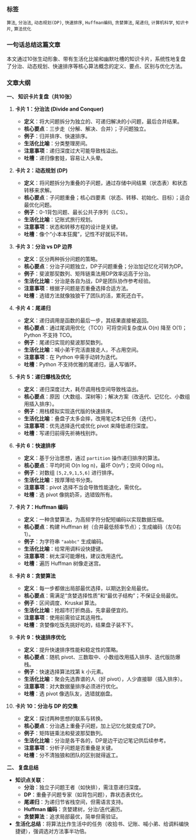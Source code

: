 
### **标签**
`算法`, `分治法`, `动态规划(DP)`, `快速排序`, `Huffman编码`, `贪婪算法`, `尾递归`, `计算机科学`, `知识卡片`, `算法优化`

### **一句话总结这篇文章**
本文通过10张生动形象、带有生活化比喻和幽默吐槽的知识卡片，系统性地复盘了分治、动态规划、快速排序等核心算法概念的定义、要点、区别与优化方法。

### **文章大纲**

**一、 知识卡片复盘（共10张）**

1.  **卡片 1：分治法 (Divide and Conquer)**
    *   **定义**：将大问题拆分为独立的、可递归解决的小问题，最后合并结果。
    *   **核心要点**：三步走（分解、解决、合并）；子问题独立。
    *   **例子**：归并排序、快速排序。
    *   **生活化比喻**：分类整理房间。
    *   **注意事项**：递归深度过大可能导致栈溢出。
    *   **吐槽**：递归像套娃，容易让人头晕。

2.  **卡片 2：动态规划 (DP)**
    *   **定义**：将问题拆分为重叠的子问题，通过存储中间结果（状态表）和状态转移来求解。
    *   **核心要点**：子问题重叠；核心四要素（状态、转移、初始化、目标）；适合最优化问题。
    *   **例子**：0-1背包问题、最长公共子序列（LCS）。
    *   **生活化比喻**：记账式旅行规划。
    *   **注意事项**：状态和转移方程的设计是关键。
    *   **吐槽**：像个“小本本狂魔”，记性不好就玩不转。

3.  **卡片 3：分治 vs DP 边界**
    *   **定义**：区分两种拆分问题的策略。
    *   **核心要点**：分治子问题独立，DP子问题重叠；分治加记忆化可转为DP。
    *   **例子**：斐波那契数列、矩阵链乘法用DP效率远高于分治。
    *   **生活化比喻**：分治是各自为战，DP是团队协作参考经验。
    *   **注意事项**：根据子问题是否重叠选择合适方法。
    *   **吐槽**：选错方法就像独狼干了团队的活，累死还白干。

4.  **卡片 4：尾递归**
    *   **定义**：递归调用是函数的最后一步，其结果直接被返回。
    *   **核心要点**：通过尾调用优化（TCO）可将空间复杂度从 O(n) 降至 O(1)；Python 不支持 TCO。
    *   **例子**：尾递归实现的斐波那契数列。
    *   **生活化比喻**：喊小弟干完活直接走人，不占用空间。
    *   **注意事项**：在 Python 中需手动转为迭代。
    *   **吐槽**：Python 不支持优雅的尾递归，逼人写循环。

5.  **卡片 5：递归爆栈及优化**
    *   **定义**：递归深度过大，耗尽调用栈空间导致栈溢出。
    *   **核心要点**：原因（大数组、深树等）；解决方案（改迭代、记忆化、小数组用插入排序）。
    *   **例子**：用栈模拟实现迭代版的快速排序。
    *   **生活化比喻**：叠盘子太多会摔，改用笔记本记任务（迭代）。
    *   **注意事项**：优先选择迭代或优化 pivot 来降低递归深度。
    *   **吐槽**：写递归前得先祈祷栈别炸。

6.  **卡片 6：快速排序**
    *   **定义**：基于分治思想，通过 `partition` 操作递归排序的算法。
    *   **核心要点**：平均时间 O(n log n)，最坏 O(n²)；空间 O(log n)。
    *   **例子**：对数组 `[5,2,9,1,5,6]` 进行排序。
    *   **生活化比喻**：按厚薄给书分类。
    *   **注意事项**：pivot 选择不当会导致性能退化，需优化。
    *   **吐槽**：选 pivot 像挑奶茶，选错毁所有。

7.  **卡片 7：Huffman 编码**
    *   **定义**：一种贪婪算法，为高频字符分配短编码以实现数据压缩。
    *   **核心要点**：构建 Huffman 树（合并最低频率节点）；生成编码（左0右1）。
    *   **例子**：为字符串 `"aabbc"` 生成编码。
    *   **生活化比喻**：给常用调料设快捷键。
    *   **注意事项**：树太深可能爆栈，建议改用迭代。
    *   **吐槽**：遍历 Huffman 树像走迷宫。

8.  **卡片 8：贪婪算法**
    *   **定义**：每一步都做出局部最优选择，以期达到全局最优。
    *   **核心要点**：需满足“贪婪选择性质”和“最优子结构”；不保证全局最优。
    *   **例子**：区间调度、Kruskal 算法。
    *   **生活化比喻**：抢超市打折商品，先拿最便宜的。
    *   **注意事项**：使用前需验证其适用性。
    *   **吐槽**：贪婪像吃饭先挑好吃的，结果盘子装不下。

9.  **卡片 9：快速排序优化**
    *   **定义**：提升快速排序性能和稳定性的策略。
    *   **核心要点**：随机 pivot、三数取中、小数组改用插入排序、迭代版防爆栈。
    *   **例子**：快速选择算法找第 k 小元素。
    *   **生活化比喻**：聚会先选靠谱的人（好 pivot），人少直接聊（插入排序）。
    *   **注意事项**：对大数据量排序必须进行优化。
    *   **吐槽**：选 pivot 像选队友，选错就崩盘。

10. **卡片 10：分治与 DP 的交集**
    *   **定义**：探讨两种思想的联系与转换。
    *   **核心要点**：分治遇上重叠子问题，加上记忆化就变成了DP。
    *   **例子**：矩阵链乘法和斐波那契数列。
    *   **生活化比喻**：分治是各干各的，DP是边干边记笔记供后续参考。
    *   **注意事项**：分析子问题是否重叠是关键。
    *   **吐槽**：分不清独狼和团队的区别就得返工。

**二、 复盘总结**

*   **知识点关联**：
    *   **分治**：独立子问题王者（如快排），需注意递归深度。
    *   **DP**：重叠子问题专家（如背包问题），靠状态表优化。
    *   **尾递归**：为递归节省栈空间，但需语言支持。
    *   **Huffman 编码**：贪婪建树，分治/迭代遍历。
    *   **贪婪算法**：追求局部最优，简单但需验证。
*   **生活化总结**：将算法比作生活中的任务（收拾书、记账、喊小弟、给调料编快捷键），强调选对方法事半功倍。